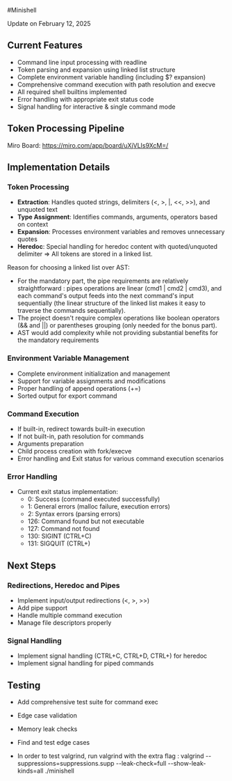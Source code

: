 #Minishell

Update on February 12, 2025

<h2>Current Features</h2>


- Command line input processing with readline
- Token parsing and expansion using linked list structure
- Complete environment variable handling (including $? expansion)
- Comprehensive command execution with path resolution and execve
- All required shell builtins implemented
- Error handling with appropriate exit status code
- Signal handling for interactive & single command mode

<h2>Token Processing Pipeline</h2>

Miro Board: https://miro.com/app/board/uXjVLIs9XcM=/

<h2>Implementation Details</h2>

<h3>Token Processing</h3>

- **Extraction**: Handles quoted strings, delimiters (<, >, |, <<, >>), and unquoted text
- **Type Assignment**: Identifies commands, arguments, operators based on context
- **Expansion**: Processes environment variables and removes unnecessary quotes
- **Heredoc**: Special handling for heredoc content with quoted/unquoted delimiter
=> All tokens are stored in a linked list.


Reason for choosing a linked list over AST:
- For the mandatory part, the pipe requirements are relatively straightforward : pipes operations are linear (cmd1 | cmd2 | cmd3), and each command's output feeds into the next command's input sequentially (the linear structure of the linked list makes it easy to traverse the commands sequentially).
- The project doesn't require complex operations like boolean operators (&& and ||) or parentheses grouping (only needed for the bonus part).
- AST would add complexity while not providing substantial benefits for the mandatory requirements

<h3>Environment Variable Management</h3>

- Complete environment initialization and management
- Support for variable assignments and modifications
- Proper handling of append operations (+=)
- Sorted output for export command

<h3>Command Execution</h3>

- If built-in, redirect towards built-in execution
- If not built-in, path resolution for commands
- Arguments preparation
- Child process creation with fork/execve
- Error handling and Exit status for various command execution scenarios

<h3>Error Handling</h3>


- Current exit status implementation:
  - 0: Success (command executed successfully)
  - 1: General errors (malloc failure, execution errors)
  - 2: Syntax errors (parsing errors)
  - 126: Command found but not executable
  - 127: Command not found
  - 130: SIGINT (CTRL+C)
  - 131: SIGQUIT (CTRL+\)

<h2>Next Steps</h2>

<h3>Redirections, Heredoc and Pipes</h3>

- Implement input/output redirections (<, >, >>)
- Add pipe support
- Handle multiple command execution
- Manage file descriptors properly

<h3>Signal Handling</h3>

- Implement signal handling (CTRL+C, CTRL+D, CTRL+) for heredoc
- Implement signal handling for piped commands

<h2>Testing</h2>

- Add comprehensive test suite for command exec
- Edge case validation
- Memory leak checks
- Find and test edge cases

- In order to test valgrind, run valgrind with the extra flag : valgrind --suppressions=suppressions.supp --leak-check=full --show-leak-kinds=all ./minishell

